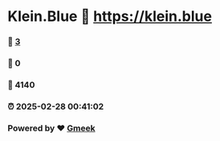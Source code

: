 # Klein.Blue :link: https://klein.blue 
### :page_facing_up: [3](https://klein.blue/tag.html) 
### :speech_balloon: 0 
### :hibiscus: 4140 
### :alarm_clock: 2025-02-28 00:41:02 
### Powered by :heart: [Gmeek](https://github.com/Meekdai/Gmeek)
